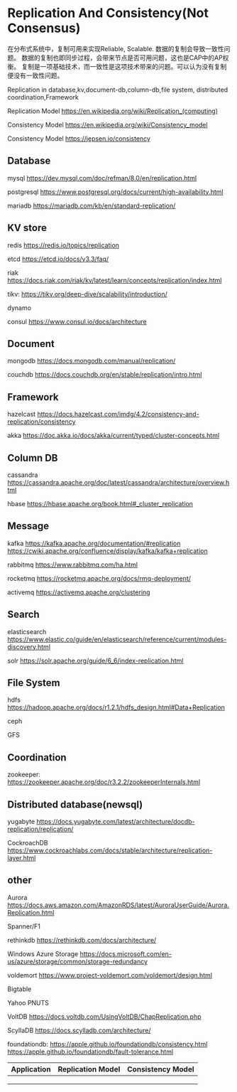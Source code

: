 # Replication And Consistency(Not Consensus)

在分布式系统中，复制可用来实现Reliable, Scalable. 数据的复制会导致一致性问题。 数据的复制也即同步过程，会带来节点是否可用问题，这也是CAP中的AP权衡。
复制是一项基础技术，而一致性是这项技术带来的问题。可以认为没有复制便没有一致性问题。

Replication in database,kv,document-db,column-db,file system, distributed coordination,Framework

Replication Model https://en.wikipedia.org/wiki/Replication_(computing)

Consistency Model https://en.wikipedia.org/wiki/Consistency_model

Consistency Model https://jepsen.io/consistency

## Database

mysql  https://dev.mysql.com/doc/refman/8.0/en/replication.html

postgresql  https://www.postgresql.org/docs/current/high-availability.html

mariadb https://mariadb.com/kb/en/standard-replication/

## KV store

redis  https://redis.io/topics/replication

etcd https://etcd.io/docs/v3.3/faq/

riak https://docs.riak.com/riak/kv/latest/learn/concepts/replication/index.html

tikv: https://tikv.org/deep-dive/scalability/introduction/

dynamo

consul  https://www.consul.io/docs/architecture

## Document

mongodb https://docs.mongodb.com/manual/replication/

couchdb https://docs.couchdb.org/en/stable/replication/intro.html


## Framework

hazelcast  https://docs.hazelcast.com/imdg/4.2/consistency-and-replication/consistency

akka https://doc.akka.io/docs/akka/current/typed/cluster-concepts.html

## Column DB

cassandra  https://cassandra.apache.org/doc/latest/cassandra/architecture/overview.html

hbase https://hbase.apache.org/book.html#_cluster_replication

## Message

kafka https://kafka.apache.org/documentation/#replication
https://cwiki.apache.org/confluence/display/kafka/kafka+replication

rabbitmq https://www.rabbitmq.com/ha.html

rocketmq https://rocketmq.apache.org/docs/rmq-deployment/

activemq https://activemq.apache.org/clustering

## Search

elasticsearch https://www.elastic.co/guide/en/elasticsearch/reference/current/modules-discovery.html

solr https://solr.apache.org/guide/6_6/index-replication.html

## File System

hdfs https://hadoop.apache.org/docs/r1.2.1/hdfs_design.html#Data+Replication

ceph

GFS

## Coordination

zookeeper: https://zookeeper.apache.org/doc/r3.2.2/zookeeperInternals.html

## Distributed database(newsql)

yugabyte https://docs.yugabyte.com/latest/architecture/docdb-replication/replication/

CockroachDB  https://www.cockroachlabs.com/docs/stable/architecture/replication-layer.html

## other

Aurora https://docs.aws.amazon.com/AmazonRDS/latest/AuroraUserGuide/Aurora.Replication.html

Spanner/F1

rethinkdb https://rethinkdb.com/docs/architecture/

Windows Azure Storage https://docs.microsoft.com/en-us/azure/storage/common/storage-redundancy

voldemort  https://www.project-voldemort.com/voldemort/design.html

Bigtable

Yahoo PNUTS

VoltDB https://docs.voltdb.com/UsingVoltDB/ChapReplication.php

ScyllaDB https://docs.scylladb.com/architecture/

foundationdb: https://apple.github.io/foundationdb/consistency.html
https://apple.github.io/foundationdb/fault-tolerance.html




| Application | Replication Model | Consistency Model |
| ----------- | ----------------- | ----------------- |
|             |                   |                   |
|             |                   |                   |
|             |                   |                   |

